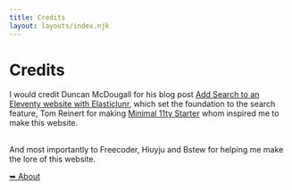 ```yaml
---
title: Credits
layout: layouts/index.njk
---
```

<div class="text-center"><h1>Credits</h1></div>

I would credit Duncan McDougall for his blog post <a href="https://www.belter.io/eleventy-search/">Add Search to an Eleventy website with Elasticlunr</a>, which set the foundation to the search feature, Tom Reinert for making <a href="https://github.com/tomreinert/minimal-11ty-tailwind-starter">Minimal 11ty Starter</a> whom inspired me to make this website.<br><br>

And most importantly to Freecoder, Hiuyju and Bstew for helping me make the lore of this website.

<div class="divider"></div>
<a href="/about/">➥ About</a>